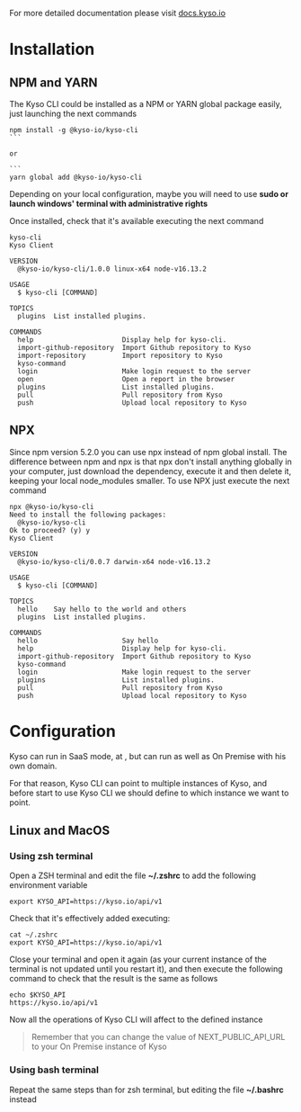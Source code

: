 For more detailed documentation please visit [docs.kyso.io](https://docs.kyso.io/posting-to-kyso/kyso-cli/installation)

# Installation
## NPM and YARN
The Kyso CLI could be installed as a NPM or YARN global package easily, just launching the next commands

```
npm install -g @kyso-io/kyso-cli
​```

or

```​
yarn global add @kyso-io/kyso-cli
```

Depending on your local configuration, maybe you will need to use **sudo or launch windows' terminal with administrative rights**

Once installed, check that it's available executing the next command

```
kyso-cli
Kyso Client
​
VERSION
  @kyso-io/kyso-cli/1.0.0 linux-x64 node-v16.13.2
​
USAGE
  $ kyso-cli [COMMAND]
​
TOPICS
  plugins  List installed plugins.
​
COMMANDS
  help                      Display help for kyso-cli.
  import-github-repository  Import Github repository to Kyso
  import-repository         Import repository to Kyso
  kyso-command
  login                     Make login request to the server
  open                      Open a report in the browser
  plugins                   List installed plugins.
  pull                      Pull repository from Kyso
  push                      Upload local repository to Kyso
```

## NPX
Since npm version 5.2.0 you can use npx instead of npm global install. The difference between npm and npx is that npx don't install anything globally in your computer, just download the dependency, execute it and then delete it, keeping your local node_modules smaller.
To use NPX just execute the next command

```
npx @kyso-io/kyso-cli
Need to install the following packages:
  @kyso-io/kyso-cli
Ok to proceed? (y) y
Kyso Client
​
VERSION
  @kyso-io/kyso-cli/0.0.7 darwin-x64 node-v16.13.2
​
USAGE
  $ kyso-cli [COMMAND]
​
TOPICS
  hello    Say hello to the world and others
  plugins  List installed plugins.
​
COMMANDS
  hello                     Say hello
  help                      Display help for kyso-cli.
  import-github-repository  Import Github repository to Kyso
  kyso-command
  login                     Make login request to the server
  plugins                   List installed plugins.
  pull                      Pull repository from Kyso
  push                      Upload local repository to Kyso
```

# Configuration

Kyso can run in SaaS mode, at , but can run as well as On Premise with his own domain.

For that reason, Kyso CLI can point to multiple instances of Kyso, and before start to use Kyso CLI we should define to which instance we want to point.

## Linux and MacOS

### Using zsh terminal

Open a ZSH terminal and edit the file **~/.zshrc** to add the following environment variable

```
export KYSO_API=https://kyso.io/api/v1
```

Check that it's effectively added executing:

```
cat ~/.zshrc
export KYSO_API=https://kyso.io/api/v1
```

Close your terminal and open it again (as your current instance of the terminal is not updated until you restart it), and then execute the following command to check that the result is the same as follows

```
echo $KYSO_API
https://kyso.io/api/v1
```

Now all the operations of Kyso CLI will affect to the defined instance

> Remember that you can change the value of NEXT_PUBLIC_API_URL to your On Premise instance of Kyso

### Using bash terminal

Repeat the same steps than for zsh terminal, but editing the file **~/.bashrc** instead

